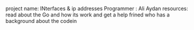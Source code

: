 project name: INterfaces & ip addresses
Programmer : Ali Aydan
resources: read about the Go and how its work and get a help frined who has a background about the codein
